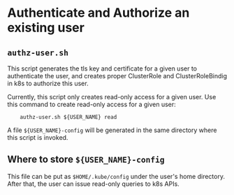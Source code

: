 # Authenticate and Authorize an existing user

## `authz-user.sh`

This script generates the tls key and certificate for a given user to authenticate the user,
and creates proper ClusterRole and ClusterRoleBindig in k8s to authorize this user.

Currently, this script only creates read-only access for a given user. Use this command
to create read-only access for a given user:

```
    authz-user.sh ${USER_NAME} read
```

A file `${USER_NAME}-config` will be generated in the same directory where this script is invoked.

## Where to store `${USER_NAME}-config`

This file can be put as `$HOME/.kube/config` under the user's home directory. After that,
the user can issue read-only queries to k8s APIs.
